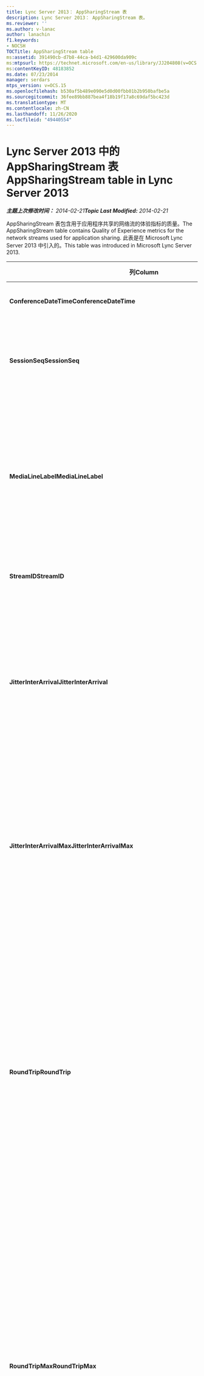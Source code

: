 ```yaml
---
title: Lync Server 2013： AppSharingStream 表
description: Lync Server 2013： AppSharingStream 表。
ms.reviewer: ''
ms.author: v-lanac
author: lanachin
f1.keywords:
- NOCSH
TOCTitle: AppSharingStream table
ms:assetid: 391490cb-d7b8-44ca-b4d1-429600da909c
ms:mtpsurl: https://technet.microsoft.com/en-us/library/JJ204808(v=OCS.15)
ms:contentKeyID: 48183852
ms.date: 07/23/2014
manager: serdars
mtps_version: v=OCS.15
ms.openlocfilehash: b530af5b489e090e5d0d00fbb01b2b950bafbe5a
ms.sourcegitcommit: 36fee89bb887bea4f18b19f17a8c69daf5bc423d
ms.translationtype: MT
ms.contentlocale: zh-CN
ms.lasthandoff: 11/26/2020
ms.locfileid: "49440554"
---
```

# <a name="appsharingstream-table-in-lync-server-2013"></a><span data-ttu-id="94278-103">Lync Server 2013 中的 AppSharingStream 表</span><span class="sxs-lookup"><span data-stu-id="94278-103">AppSharingStream table in Lync Server 2013</span></span>

<div data-xmlns="http://www.w3.org/1999/xhtml">

<div class="topic" data-xmlns="http://www.w3.org/1999/xhtml" data-msxsl="urn:schemas-microsoft-com:xslt" data-cs="https://msdn.microsoft.com/">

<div data-asp="https://msdn2.microsoft.com/asp">



</div>

<div id="mainSection">

<div id="mainBody"><span data-ttu-id="94278-104">

<span> </span></span><span class="sxs-lookup"><span data-stu-id="94278-104">

<span> </span></span></span>

<span data-ttu-id="94278-105">_**主题上次修改时间：** 2014-02-21_</span><span class="sxs-lookup"><span data-stu-id="94278-105">_**Topic Last Modified:** 2014-02-21_</span></span>

<span data-ttu-id="94278-106">AppSharingStream 表包含用于应用程序共享的网络流的体验指标的质量。</span><span class="sxs-lookup"><span data-stu-id="94278-106">The AppSharingStream table contains Quality of Experience metrics for the network streams used for application sharing.</span></span> <span data-ttu-id="94278-107">此表是在 Microsoft Lync Server 2013 中引入的。</span><span class="sxs-lookup"><span data-stu-id="94278-107">This table was introduced in Microsoft Lync Server 2013.</span></span>


<table>
<colgroup>
<col style="width: 25%" />
<col style="width: 25%" />
<col style="width: 25%" />
<col style="width: 25%" />
</colgroup>
<thead>
<tr class="header">
<th><span data-ttu-id="94278-108"><strong>列</strong></span><span class="sxs-lookup"><span data-stu-id="94278-108"><strong>Column</strong></span></span></th>
<th><span data-ttu-id="94278-109"><strong>数据类型</strong></span><span class="sxs-lookup"><span data-stu-id="94278-109"><strong>Data Type</strong></span></span></th>
<th><span data-ttu-id="94278-110"><strong>键/索引</strong></span><span class="sxs-lookup"><span data-stu-id="94278-110"><strong>Key/Index</strong></span></span></th>
<th><span data-ttu-id="94278-111"><strong>Details</strong></span><span class="sxs-lookup"><span data-stu-id="94278-111"><strong>Details</strong></span></span></th>
</tr>
</thead>
<tbody>
<tr class="odd">
<td><p><span data-ttu-id="94278-112"><strong>ConferenceDateTime</strong></span><span class="sxs-lookup"><span data-stu-id="94278-112"><strong>ConferenceDateTime</strong></span></span></p></td>
<td><p><span data-ttu-id="94278-113">从中</span><span class="sxs-lookup"><span data-stu-id="94278-113">dateTime</span></span></p></td>
<td><p><span data-ttu-id="94278-114">主、外部</span><span class="sxs-lookup"><span data-stu-id="94278-114">Primary, Foreign</span></span></p></td>
<td><p><span data-ttu-id="94278-115">会话开始的日期和时间。</span><span class="sxs-lookup"><span data-stu-id="94278-115">Date and time that the session started.</span></span></p></td>
</tr>
<tr class="even">
<td><p><span data-ttu-id="94278-116"><strong>SessionSeq</strong></span><span class="sxs-lookup"><span data-stu-id="94278-116"><strong>SessionSeq</strong></span></span></p></td>
<td><p><span data-ttu-id="94278-117">int</span><span class="sxs-lookup"><span data-stu-id="94278-117">int</span></span></p></td>
<td><p><span data-ttu-id="94278-118">主、外部</span><span class="sxs-lookup"><span data-stu-id="94278-118">Primary, Foreign</span></span></p></td>
<td><p><span data-ttu-id="94278-119">用于区分在同一日期和同一时间启动的会话的顺序标识符。</span><span class="sxs-lookup"><span data-stu-id="94278-119">Sequential identifier used to distinguish between sessions that started on the same date and at the same time.</span></span></p></td>
</tr>
<tr class="odd">
<td><p><span data-ttu-id="94278-120"><strong>MediaLineLabel</strong></span><span class="sxs-lookup"><span data-stu-id="94278-120"><strong>MediaLineLabel</strong></span></span></p></td>
<td><p><span data-ttu-id="94278-121">tinyint</span><span class="sxs-lookup"><span data-stu-id="94278-121">tinyint</span></span></p></td>
<td><p><span data-ttu-id="94278-122">主、外部</span><span class="sxs-lookup"><span data-stu-id="94278-122">Primary, Foreign</span></span></p></td>
<td><p><span data-ttu-id="94278-123">表示通话中使用的视频线路类型。</span><span class="sxs-lookup"><span data-stu-id="94278-123">Represents the type of video line used in the call.</span></span> <span data-ttu-id="94278-124">允许的值包括：</span><span class="sxs-lookup"><span data-stu-id="94278-124">Allowed values are:</span></span></p>
<ul>
<li><p><span data-ttu-id="94278-125">0-音频</span><span class="sxs-lookup"><span data-stu-id="94278-125">0 – Audio</span></span></p></li>
<li><p><span data-ttu-id="94278-126">1-视频</span><span class="sxs-lookup"><span data-stu-id="94278-126">1 – Video</span></span></p></li>
<li><p><span data-ttu-id="94278-127">2-全景视频</span><span class="sxs-lookup"><span data-stu-id="94278-127">2 – Panoramic video</span></span></p></li>
<li><p><span data-ttu-id="94278-128">3-应用程序/桌面共享</span><span class="sxs-lookup"><span data-stu-id="94278-128">3 –Application/Desktop Sharing</span></span></p></li>
</ul></td>
</tr>
<tr class="even">
<td><p><span data-ttu-id="94278-129"><strong>StreamID</strong></span><span class="sxs-lookup"><span data-stu-id="94278-129"><strong>StreamID</strong></span></span></p></td>
<td><p><span data-ttu-id="94278-130">int</span><span class="sxs-lookup"><span data-stu-id="94278-130">int</span></span></p></td>
<td><p><span data-ttu-id="94278-131">Primary</span><span class="sxs-lookup"><span data-stu-id="94278-131">Primary</span></span></p></td>
<td><p><span data-ttu-id="94278-132">应用程序共享流的唯一标识符。</span><span class="sxs-lookup"><span data-stu-id="94278-132">Unique identifier of the application sharing stream.</span></span></p></td>
</tr>
<tr class="odd">
<td><p><span data-ttu-id="94278-133"><strong>JitterInterArrival</strong></span><span class="sxs-lookup"><span data-stu-id="94278-133"><strong>JitterInterArrival</strong></span></span></p></td>
<td><p><span data-ttu-id="94278-134">int</span><span class="sxs-lookup"><span data-stu-id="94278-134">int</span></span></p></td>
<td></td>
<td><p><span data-ttu-id="94278-135">在 RTP 数据包到达之间检测到的平均抖动率。</span><span class="sxs-lookup"><span data-stu-id="94278-135">Average jitter detected between RTP packet arrivals.</span></span> <span data-ttu-id="94278-136"> (抖动是 shakiness 的测量值 &quot; &quot; 。 ) 高抖动值通常由拥挤或过载的媒体服务器引起，并导致失真或丢失的音频。</span><span class="sxs-lookup"><span data-stu-id="94278-136">(Jitter is a measure of the &quot;shakiness&quot; of a call.) High jitter values are typically caused by congestion or an overloaded media server, and result in distorted or lost audio.</span></span></p></td>
</tr>
<tr class="even">
<td><p><span data-ttu-id="94278-137"><strong>JitterInterArrivalMax</strong></span><span class="sxs-lookup"><span data-stu-id="94278-137"><strong>JitterInterArrivalMax</strong></span></span></p></td>
<td><p><span data-ttu-id="94278-138">int</span><span class="sxs-lookup"><span data-stu-id="94278-138">int</span></span></p></td>
<td></td>
<td><p><span data-ttu-id="94278-139">在 RTP 数据包到达之间检测到最大抖动。</span><span class="sxs-lookup"><span data-stu-id="94278-139">Maximum jitter detected between RTP packet arrivals.</span></span> <span data-ttu-id="94278-140"> (抖动是 shakiness 的测量值 &quot; &quot; 。 ) 高抖动值通常由拥挤或过载的媒体服务器引起，并导致失真或丢失的音频。</span><span class="sxs-lookup"><span data-stu-id="94278-140">(Jitter is a measure of the &quot;shakiness&quot; of a call.) High jitter values are typically caused by congestion or an overloaded media server, and result in distorted or lost audio.</span></span></p></td>
</tr>
<tr class="odd">
<td><p><span data-ttu-id="94278-141"><strong>RoundTrip</strong></span><span class="sxs-lookup"><span data-stu-id="94278-141"><strong>RoundTrip</strong></span></span></p></td>
<td><p><span data-ttu-id="94278-142">int</span><span class="sxs-lookup"><span data-stu-id="94278-142">int</span></span></p></td>
<td></td>
<td><p><span data-ttu-id="94278-p105">实时传输协议数据包来往于另一个终结点所需的平均时间量（以毫秒为单位）。来回行程的时间小于或等于 200 毫秒被视为质量可接受。</span><span class="sxs-lookup"><span data-stu-id="94278-p105">Average amount of (in milliseconds) required for a Real-Time Transport Protocol packet to travel to another endpoint and then back. Round-trip times of 200 milliseconds or less are considered of acceptable quality.</span></span></p>
<p><span data-ttu-id="94278-p106">高来回行程时间值可能是由国际呼叫路由、路由配置错误或媒体服务器超载造成的，从而导致双向实时音频对话存在问题。</span><span class="sxs-lookup"><span data-stu-id="94278-p106">High round-trip values can be caused by international call routing; a routing misconfiguration; or an overloaded media server. High round-trip times result in difficulties with two-way, real-time audio conversations.</span></span></p></td>
</tr>
<tr class="even">
<td><p><span data-ttu-id="94278-147"><strong>RoundTripMax</strong></span><span class="sxs-lookup"><span data-stu-id="94278-147"><strong>RoundTripMax</strong></span></span></p></td>
<td><p><span data-ttu-id="94278-148">int</span><span class="sxs-lookup"><span data-stu-id="94278-148">int</span></span></p></td>
<td></td>
<td><p><span data-ttu-id="94278-149">将 Real-Time 传输协议数据包传送到另一个终结点，然后返回到另一个终结点所需的最大 (（以毫秒为单位）) 。</span><span class="sxs-lookup"><span data-stu-id="94278-149">Maximum amount of (in milliseconds) required for a Real-Time Transport Protocol packet to travel to another endpoint and then back.</span></span> <span data-ttu-id="94278-150">来回行程的时间小于或等于 200 毫秒被视为质量可接受。</span><span class="sxs-lookup"><span data-stu-id="94278-150">Round-trip times of 200 milliseconds or less are considered of acceptable quality.</span></span></p>
<p><span data-ttu-id="94278-p108">高来回行程时间值可能是由国际呼叫路由、路由配置错误或媒体服务器超载造成的，从而导致双向实时音频对话存在问题。</span><span class="sxs-lookup"><span data-stu-id="94278-p108">High round-trip values can be caused by international call routing; a routing misconfiguration; or an overloaded media server. High round-trip times result in difficulties with two-way, real-time audio conversations.</span></span></p></td>
</tr>
<tr class="odd">
<td><p><span data-ttu-id="94278-153"><strong>PacketLossRate</strong></span><span class="sxs-lookup"><span data-stu-id="94278-153"><strong>PacketLossRate</strong></span></span></p></td>
<td><p><span data-ttu-id="94278-154">float</span><span class="sxs-lookup"><span data-stu-id="94278-154">float</span></span></p></td>
<td></td>
<td><p><span data-ttu-id="94278-p109">平均实时传输协议 (RTP) 数据包丢失率。（当 RTP 数据包（一项用于在 Internet 中传输音频和视频的协议）无法到达其目标位置时，即发生数据包丢失。）高丢失率通常是由拥塞、带宽不足、无线拥塞/干扰或媒体服务器超载造成的。数据包丢失通常导致音频失真或丢失。</span><span class="sxs-lookup"><span data-stu-id="94278-p109">Average rate of Real-Time Transport Protocol (RTP) packet loss. (Packet loss occurs when RTP packets, a protocol used for transmitting audio and video across the Internet, failed to reach their destination.) High loss rates are generally caused by congestion; lack of bandwidth; wireless congestion or interference; or an overloaded media server. Packet loss typically results in distorted or lost audio.</span></span></p></td>
</tr>
<tr class="even">
<td><p><span data-ttu-id="94278-158"><strong>PacketLossRateMax</strong></span><span class="sxs-lookup"><span data-stu-id="94278-158"><strong>PacketLossRateMax</strong></span></span></p></td>
<td><p><span data-ttu-id="94278-159">float</span><span class="sxs-lookup"><span data-stu-id="94278-159">float</span></span></p></td>
<td></td>
<td><p><span data-ttu-id="94278-160">Real-Time 传输协议 (RTP) 数据包丢失的最大速率。</span><span class="sxs-lookup"><span data-stu-id="94278-160">Maximum rate of Real-Time Transport Protocol (RTP) packet loss.</span></span> <span data-ttu-id="94278-161">当 RTP 数据包（用于在 Internet 上传输音频和视频的协议）无法访问目标时，将出现 (数据包丢失。 ) 高丢失率通常由拥塞引起;缺少带宽;无线拥挤或干扰;或重载的媒体服务器。</span><span class="sxs-lookup"><span data-stu-id="94278-161">(Packet loss occurs when RTP packets, a protocol used for transmitting audio and video across the Internet, failed to reach their destination.) High loss rates are generally caused by congestion; lack of bandwidth; wireless congestion or interference; or an overloaded media server.</span></span> <span data-ttu-id="94278-162">数据包丢失通常导致音频失真或丢失。</span><span class="sxs-lookup"><span data-stu-id="94278-162">Packet loss typically results in distorted or lost audio.</span></span></p></td>
</tr>
<tr class="odd">
<td><p><span data-ttu-id="94278-163"><strong>PacketUtilization</strong></span><span class="sxs-lookup"><span data-stu-id="94278-163"><strong>PacketUtilization</strong></span></span></p></td>
<td><p><span data-ttu-id="94278-164">int</span><span class="sxs-lookup"><span data-stu-id="94278-164">int</span></span></p></td>
<td></td>
<td><p><span data-ttu-id="94278-165">发送的数据包数。</span><span class="sxs-lookup"><span data-stu-id="94278-165">Number of packets sent.</span></span></p></td>
</tr>
<tr class="even">
<td><p><span data-ttu-id="94278-166"><strong>BandwidthEst</strong></span><span class="sxs-lookup"><span data-stu-id="94278-166"><strong>BandwidthEst</strong></span></span></p></td>
<td><p><span data-ttu-id="94278-167">int</span><span class="sxs-lookup"><span data-stu-id="94278-167">int</span></span></p></td>
<td></td>
<td><p><span data-ttu-id="94278-168">在会话结束时可用的估计单向带宽。</span><span class="sxs-lookup"><span data-stu-id="94278-168">Estimated one-way bandwidth available at the end of the session.</span></span> <span data-ttu-id="94278-169">以位/秒为单位报告。</span><span class="sxs-lookup"><span data-stu-id="94278-169">Reported in bits per second.</span></span></p></td>
</tr>
<tr class="odd">
<td><p><span data-ttu-id="94278-170"><strong>AppSharingPayloadDescription</strong></span><span class="sxs-lookup"><span data-stu-id="94278-170"><strong>AppSharingPayloadDescription</strong></span></span></p></td>
<td><p><span data-ttu-id="94278-171">int</span><span class="sxs-lookup"><span data-stu-id="94278-171">int</span></span></p></td>
<td></td>
<td><p><span data-ttu-id="94278-172">应用程序共享负载的说明。</span><span class="sxs-lookup"><span data-stu-id="94278-172">Description of the application sharing payload.</span></span></p></td>
</tr>
<tr class="even">
<td><p><span data-ttu-id="94278-173"><strong>RelativeOneWayTotal</strong></span><span class="sxs-lookup"><span data-stu-id="94278-173"><strong>RelativeOneWayTotal</strong></span></span></p></td>
<td><p><span data-ttu-id="94278-174">float</span><span class="sxs-lookup"><span data-stu-id="94278-174">float</span></span></p></td>
<td></td>
<td><p><span data-ttu-id="94278-175">单向延迟的总金额。</span><span class="sxs-lookup"><span data-stu-id="94278-175">Total amount of one-way latency.</span></span> <span data-ttu-id="94278-176">相对单向延迟测量客户端与服务器之间的延迟。</span><span class="sxs-lookup"><span data-stu-id="94278-176">Relative one-way latency measures the delay between the client and the server.</span></span></p></td>
</tr>
<tr class="odd">
<td><p><span data-ttu-id="94278-177"><strong>RelativeOneWayAverage</strong></span><span class="sxs-lookup"><span data-stu-id="94278-177"><strong>RelativeOneWayAverage</strong></span></span></p></td>
<td><p><span data-ttu-id="94278-178">float</span><span class="sxs-lookup"><span data-stu-id="94278-178">float</span></span></p></td>
<td></td>
<td><p><span data-ttu-id="94278-179">单向延迟的平均量。</span><span class="sxs-lookup"><span data-stu-id="94278-179">Average amount of one-way latency.</span></span> <span data-ttu-id="94278-180">相对单向延迟测量客户端与服务器之间的延迟。</span><span class="sxs-lookup"><span data-stu-id="94278-180">Relative one-way latency measures the delay between the client and the server.</span></span></p></td>
</tr>
<tr class="even">
<td><p><span data-ttu-id="94278-181"><strong>RelativeOneWayMax</strong></span><span class="sxs-lookup"><span data-stu-id="94278-181"><strong>RelativeOneWayMax</strong></span></span></p></td>
<td><p><span data-ttu-id="94278-182">float</span><span class="sxs-lookup"><span data-stu-id="94278-182">float</span></span></p></td>
<td></td>
<td><p><span data-ttu-id="94278-183">单向延迟的最大值。</span><span class="sxs-lookup"><span data-stu-id="94278-183">Maximum amount of one-way latency.</span></span> <span data-ttu-id="94278-184">相对单向延迟测量客户端与服务器之间的延迟。</span><span class="sxs-lookup"><span data-stu-id="94278-184">Relative one-way latency measures the delay between the client and the server.</span></span></p></td>
</tr>
<tr class="odd">
<td><p><span data-ttu-id="94278-185"><strong>RelativeOneWayBurstOccurrences</strong></span><span class="sxs-lookup"><span data-stu-id="94278-185"><strong>RelativeOneWayBurstOccurrences</strong></span></span></p></td>
<td><p><span data-ttu-id="94278-186">int</span><span class="sxs-lookup"><span data-stu-id="94278-186">int</span></span></p></td>
<td></td>
<td><p><span data-ttu-id="94278-187">总单向爆发次数。</span><span class="sxs-lookup"><span data-stu-id="94278-187">Total one-way burst occurrences.</span></span> <span data-ttu-id="94278-188">"Bursty" 传输是一种传输方式，其中的数据流与稳定流相反，数据流处于不可预知的突发流量。</span><span class="sxs-lookup"><span data-stu-id="94278-188">A “bursty” transmission is a transmission where data flows in unpredictable bursts as opposed to a steady stream.</span></span> <span data-ttu-id="94278-189">此指标测量客户端与服务器之间的数据流。</span><span class="sxs-lookup"><span data-stu-id="94278-189">This metric measures data flow between the client and the server.</span></span></p></td>
</tr>
<tr class="even">
<td><p><span data-ttu-id="94278-190"><strong>RelativeOneWayBurstDensity</strong></span><span class="sxs-lookup"><span data-stu-id="94278-190"><strong>RelativeOneWayBurstDensity</strong></span></span></p></td>
<td><p><span data-ttu-id="94278-191">float</span><span class="sxs-lookup"><span data-stu-id="94278-191">float</span></span></p></td>
<td></td>
<td><p><span data-ttu-id="94278-192">总单向脉冲密度。</span><span class="sxs-lookup"><span data-stu-id="94278-192">Total one-way burst density.</span></span> <span data-ttu-id="94278-193">"Bursty" 传输是一种传输方式，其中的数据流与稳定流相反，数据流处于不可预知的突发流量。</span><span class="sxs-lookup"><span data-stu-id="94278-193">A “bursty” transmission is a transmission where data flows in unpredictable bursts as opposed to a steady stream.</span></span> <span data-ttu-id="94278-194">此指标测量客户端与服务器之间的数据流。</span><span class="sxs-lookup"><span data-stu-id="94278-194">This metric measures data flow between the client and the server.</span></span></p></td>
</tr>
<tr class="odd">
<td><p><span data-ttu-id="94278-195"><strong>RelativeOneWayBurstDuration</strong></span><span class="sxs-lookup"><span data-stu-id="94278-195"><strong>RelativeOneWayBurstDuration</strong></span></span></p></td>
<td><p><span data-ttu-id="94278-196">float</span><span class="sxs-lookup"><span data-stu-id="94278-196">float</span></span></p></td>
<td></td>
<td><p><span data-ttu-id="94278-197">总的单向脉冲持续时间。</span><span class="sxs-lookup"><span data-stu-id="94278-197">Total one-way burst duration.</span></span> <span data-ttu-id="94278-198">"Bursty" 传输是一种传输方式，其中的数据流与稳定流相反，数据流处于不可预知的突发流量。</span><span class="sxs-lookup"><span data-stu-id="94278-198">A “bursty” transmission is a transmission where data flows in unpredictable bursts as opposed to a steady stream.</span></span> <span data-ttu-id="94278-199">此指标测量客户端与服务器之间的数据流。</span><span class="sxs-lookup"><span data-stu-id="94278-199">This metric measures data flow between the client and the server.</span></span></p></td>
</tr>
<tr class="even">
<td><p><span data-ttu-id="94278-200"><strong>RelativeOneWayGapOccurrences</strong></span><span class="sxs-lookup"><span data-stu-id="94278-200"><strong>RelativeOneWayGapOccurrences</strong></span></span></p></td>
<td><p><span data-ttu-id="94278-201">int</span><span class="sxs-lookup"><span data-stu-id="94278-201">int</span></span></p></td>
<td></td>
<td><p><span data-ttu-id="94278-202">总的单向间隔发生次数。</span><span class="sxs-lookup"><span data-stu-id="94278-202">Total one-way gap occurrences.</span></span> <span data-ttu-id="94278-203">"Bursty" 传输是一种传输方式，其中的数据流与稳定流相反，其数据流可预料的猝发。间隙表示这些猝发之间的延迟。</span><span class="sxs-lookup"><span data-stu-id="94278-203">A “bursty” transmission is a transmission where data flows in unpredictable bursts as opposed to a steady stream; gaps indicate delays between these bursts.</span></span> <span data-ttu-id="94278-204">此指标测量客户端与服务器之间的数据流。</span><span class="sxs-lookup"><span data-stu-id="94278-204">This metric measures data flow between the client and the server.</span></span></p></td>
</tr>
<tr class="odd">
<td><p><span data-ttu-id="94278-205"><strong>RelativeOneWayGapDensity</strong></span><span class="sxs-lookup"><span data-stu-id="94278-205"><strong>RelativeOneWayGapDensity</strong></span></span></p></td>
<td><p><span data-ttu-id="94278-206">float</span><span class="sxs-lookup"><span data-stu-id="94278-206">float</span></span></p></td>
<td></td>
<td><p><span data-ttu-id="94278-207">总单向间距密度。</span><span class="sxs-lookup"><span data-stu-id="94278-207">Total one-way gap density.</span></span> <span data-ttu-id="94278-208">"Bursty" 传输是一种传输方式，其中的数据流与稳定流相反，其数据流可预料的猝发。间隙表示这些猝发之间的延迟。</span><span class="sxs-lookup"><span data-stu-id="94278-208">A “bursty” transmission is a transmission where data flows in unpredictable bursts as opposed to a steady stream; gaps indicate delays between these bursts.</span></span> <span data-ttu-id="94278-209">此指标测量客户端与服务器之间的数据流。</span><span class="sxs-lookup"><span data-stu-id="94278-209">This metric measures data flow between the client and the server.</span></span></p></td>
</tr>
<tr class="even">
<td><p><span data-ttu-id="94278-210"><strong>RelativeOneWayGapDuration</strong></span><span class="sxs-lookup"><span data-stu-id="94278-210"><strong>RelativeOneWayGapDuration</strong></span></span></p></td>
<td><p><span data-ttu-id="94278-211">float</span><span class="sxs-lookup"><span data-stu-id="94278-211">float</span></span></p></td>
<td></td>
<td><p><span data-ttu-id="94278-212">总的单间隔持续时间。</span><span class="sxs-lookup"><span data-stu-id="94278-212">Total one-way gap duration.</span></span> <span data-ttu-id="94278-213">"Bursty" 传输是一种传输方式，其中的数据流与稳定流相反，其数据流可预料的猝发。间隙表示这些猝发之间的延迟。</span><span class="sxs-lookup"><span data-stu-id="94278-213">A “bursty” transmission is a transmission where data flows in unpredictable bursts as opposed to a steady stream; gaps indicate delays between these bursts.</span></span> <span data-ttu-id="94278-214">此指标测量客户端与服务器之间的数据流。</span><span class="sxs-lookup"><span data-stu-id="94278-214">This metric measures data flow between the client and the server.</span></span></p></td>
</tr>
<tr class="odd">
<td><p><span data-ttu-id="94278-215"><strong>ApplicationSharingType</strong></span><span class="sxs-lookup"><span data-stu-id="94278-215"><strong>ApplicationSharingType</strong></span></span></p></td>
<td><p><span data-ttu-id="94278-216">varChar (256) </span><span class="sxs-lookup"><span data-stu-id="94278-216">varChar(256)</span></span></p></td>
<td></td>
<td><p><span data-ttu-id="94278-217"> (共享者或查看者) 和内容类型的应用程序角色。</span><span class="sxs-lookup"><span data-stu-id="94278-217">Application role (Sharer or Viewer) and content type.</span></span></p></td>
</tr>
<tr class="even">
<td><p><span data-ttu-id="94278-218"><strong>RDPTileProcessingLatencyTotal</strong></span><span class="sxs-lookup"><span data-stu-id="94278-218"><strong>RDPTileProcessingLatencyTotal</strong></span></span></p></td>
<td><p><span data-ttu-id="94278-219">float</span><span class="sxs-lookup"><span data-stu-id="94278-219">float</span></span></p></td>
<td></td>
<td><p><span data-ttu-id="94278-220">远程桌面协议 (RDP) 磁贴的处理总时间。</span><span class="sxs-lookup"><span data-stu-id="94278-220">Total processing time for remote desktop protocol (RDP) tiles.</span></span> <span data-ttu-id="94278-221">较高的总计等于查看体验中较长的延迟。</span><span class="sxs-lookup"><span data-stu-id="94278-221">A higher total equates to a longer delay in the viewing experience.</span></span></p></td>
</tr>
<tr class="odd">
<td><p><span data-ttu-id="94278-222"><strong>RDPTileProcessingLatencyAverage</strong></span><span class="sxs-lookup"><span data-stu-id="94278-222"><strong>RDPTileProcessingLatencyAverage</strong></span></span></p></td>
<td><p><span data-ttu-id="94278-223">float</span><span class="sxs-lookup"><span data-stu-id="94278-223">float</span></span></p></td>
<td></td>
<td><p><span data-ttu-id="94278-224">远程桌面协议 (RDP) 磁贴的平均处理时间。</span><span class="sxs-lookup"><span data-stu-id="94278-224">Average processing time for remote desktop protocol (RDP) tiles.</span></span> <span data-ttu-id="94278-225">较高的总计等于查看体验中较长的延迟。</span><span class="sxs-lookup"><span data-stu-id="94278-225">A higher total equates to a longer delay in the viewing experience.</span></span></p></td>
</tr>
<tr class="even">
<td><p><span data-ttu-id="94278-226"><strong>RDPTileProcessingLatencyMax</strong></span><span class="sxs-lookup"><span data-stu-id="94278-226"><strong>RDPTileProcessingLatencyMax</strong></span></span></p></td>
<td><p><span data-ttu-id="94278-227">float</span><span class="sxs-lookup"><span data-stu-id="94278-227">float</span></span></p></td>
<td></td>
<td><p><span data-ttu-id="94278-228">远程桌面协议 (RDP) 磁贴的最长处理时间。</span><span class="sxs-lookup"><span data-stu-id="94278-228">Maximum processing time for remote desktop protocol (RDP) tiles.</span></span> <span data-ttu-id="94278-229">较高的总计等于查看体验中较长的延迟。</span><span class="sxs-lookup"><span data-stu-id="94278-229">A higher total equates to a longer delay in the viewing experience.</span></span></p></td>
</tr>
<tr class="odd">
<td><p><span data-ttu-id="94278-230"><strong>RDPTileProcessingLatencyBurstOccurrences</strong></span><span class="sxs-lookup"><span data-stu-id="94278-230"><strong>RDPTileProcessingLatencyBurstOccurrences</strong></span></span></p></td>
<td><p><span data-ttu-id="94278-231">int</span><span class="sxs-lookup"><span data-stu-id="94278-231">int</span></span></p></td>
<td></td>
<td><p><span data-ttu-id="94278-232">远程桌面协议的处理时间中的爆发次数 (RDP) 磁贴。</span><span class="sxs-lookup"><span data-stu-id="94278-232">Burst occurrences in the processing time for remote desktop protocol (RDP) tiles.</span></span> <span data-ttu-id="94278-233">"Bursty" 传输是一种传输方式，其中的数据流与稳定流相反，数据流处于不可预知的突发流量。</span><span class="sxs-lookup"><span data-stu-id="94278-233">A “bursty” transmission is a transmission where data flows in unpredictable bursts as opposed to a steady stream.</span></span></p></td>
</tr>
<tr class="even">
<td><p><span data-ttu-id="94278-234"><strong>RDPTileProcessingLatencyBurstDensity</strong></span><span class="sxs-lookup"><span data-stu-id="94278-234"><strong>RDPTileProcessingLatencyBurstDensity</strong></span></span></p></td>
<td><p><span data-ttu-id="94278-235">float</span><span class="sxs-lookup"><span data-stu-id="94278-235">float</span></span></p></td>
<td></td>
<td><p><span data-ttu-id="94278-236">远程桌面协议的处理时间内的爆发密度 (RDP) 磁贴。</span><span class="sxs-lookup"><span data-stu-id="94278-236">Burst density in the processing time for remote desktop protocol (RDP) tiles.</span></span> <span data-ttu-id="94278-237">"Bursty" 传输是一种传输方式，其中的数据流与稳定流相反，数据流处于不可预知的突发流量。</span><span class="sxs-lookup"><span data-stu-id="94278-237">A “bursty” transmission is a transmission where data flows in unpredictable bursts as opposed to a steady stream.</span></span></p></td>
</tr>
<tr class="odd">
<td><p><span data-ttu-id="94278-238"><strong>RDPTileProcessingLatencyBurstDuration</strong></span><span class="sxs-lookup"><span data-stu-id="94278-238"><strong>RDPTileProcessingLatencyBurstDuration</strong></span></span></p></td>
<td><p><span data-ttu-id="94278-239">float</span><span class="sxs-lookup"><span data-stu-id="94278-239">float</span></span></p></td>
<td></td>
<td><p><span data-ttu-id="94278-240">远程桌面协议的处理时间内的爆发期 (RDP) 磁贴。</span><span class="sxs-lookup"><span data-stu-id="94278-240">Burst duration in the processing time for remote desktop protocol (RDP) tiles.</span></span> <span data-ttu-id="94278-241">"Bursty" 传输是一种传输方式，其中的数据流与稳定流相反，数据流处于不可预知的突发流量。</span><span class="sxs-lookup"><span data-stu-id="94278-241">A “bursty” transmission is a transmission where data flows in unpredictable bursts as opposed to a steady stream.</span></span></p></td>
</tr>
<tr class="even">
<td><p><span data-ttu-id="94278-242"><strong>RDPTileProcessingLatencyGapOccurrences</strong></span><span class="sxs-lookup"><span data-stu-id="94278-242"><strong>RDPTileProcessingLatencyGapOccurrences</strong></span></span></p></td>
<td><p><span data-ttu-id="94278-243">int</span><span class="sxs-lookup"><span data-stu-id="94278-243">int</span></span></p></td>
<td></td>
<td><p><span data-ttu-id="94278-244">远程桌面协议的处理时间中的间隔发生次数 (RDP) 磁贴。</span><span class="sxs-lookup"><span data-stu-id="94278-244">Gap occurrences in the processing time for remote desktop protocol (RDP) tiles.</span></span></p></td>
</tr>
<tr class="odd">
<td><p><span data-ttu-id="94278-245"><strong>RDPTileProcessingLatencyGapDensity</strong></span><span class="sxs-lookup"><span data-stu-id="94278-245"><strong>RDPTileProcessingLatencyGapDensity</strong></span></span></p></td>
<td><p><span data-ttu-id="94278-246">float</span><span class="sxs-lookup"><span data-stu-id="94278-246">float</span></span></p></td>
<td></td>
<td><p><span data-ttu-id="94278-247">远程桌面协议的处理时间方面的差距密度 (RDP) 磁贴。</span><span class="sxs-lookup"><span data-stu-id="94278-247">Gap density in the processing time for remote desktop protocol (RDP) tiles.</span></span> <span data-ttu-id="94278-248">低间隙密度相当于更好的观看体验。</span><span class="sxs-lookup"><span data-stu-id="94278-248">Low gap density equates to a better viewing experience.</span></span></p></td>
</tr>
<tr class="even">
<td><p><span data-ttu-id="94278-249"><strong>RDPTileProcessingLatencyGapDuration</strong></span><span class="sxs-lookup"><span data-stu-id="94278-249"><strong>RDPTileProcessingLatencyGapDuration</strong></span></span></p></td>
<td><p><span data-ttu-id="94278-250">float</span><span class="sxs-lookup"><span data-stu-id="94278-250">float</span></span></p></td>
<td></td>
<td><p><span data-ttu-id="94278-251">远程桌面协议的处理时间中的间隔持续时间 (RDP) 磁贴。</span><span class="sxs-lookup"><span data-stu-id="94278-251">Gap duration in the processing time for remote desktop protocol (RDP) tiles.</span></span> <span data-ttu-id="94278-252">短间隙持续时间等于更好的观看体验。</span><span class="sxs-lookup"><span data-stu-id="94278-252">Short gap durations equate to a better viewing experience.</span></span></p></td>
</tr>
<tr class="odd">
<td><p><span data-ttu-id="94278-253"><strong>CaptureTileRateTotal</strong></span><span class="sxs-lookup"><span data-stu-id="94278-253"><strong>CaptureTileRateTotal</strong></span></span></p></td>
<td><p><span data-ttu-id="94278-254">float</span><span class="sxs-lookup"><span data-stu-id="94278-254">float</span></span></p></td>
<td></td>
<td><p><span data-ttu-id="94278-255">捕获的磁贴的总速率 (以每秒平铺) 。</span><span class="sxs-lookup"><span data-stu-id="94278-255">Total rate of captured tiles (in tiles per second).</span></span></p></td>
</tr>
<tr class="even">
<td><p><span data-ttu-id="94278-256"><strong>CaptureTileRateAverage</strong></span><span class="sxs-lookup"><span data-stu-id="94278-256"><strong>CaptureTileRateAverage</strong></span></span></p></td>
<td><p><span data-ttu-id="94278-257">float</span><span class="sxs-lookup"><span data-stu-id="94278-257">float</span></span></p></td>
<td></td>
<td><p><span data-ttu-id="94278-258">捕获的磁贴的平均费率 (以每秒平铺) 。</span><span class="sxs-lookup"><span data-stu-id="94278-258">Average rate of captured tiles (in tiles per second).</span></span></p></td>
</tr>
<tr class="odd">
<td><p><span data-ttu-id="94278-259"><strong>CaptureTileRateMax</strong></span><span class="sxs-lookup"><span data-stu-id="94278-259"><strong>CaptureTileRateMax</strong></span></span></p></td>
<td><p><span data-ttu-id="94278-260">float</span><span class="sxs-lookup"><span data-stu-id="94278-260">float</span></span></p></td>
<td></td>
<td><p><span data-ttu-id="94278-261">捕获的磁贴的最大速率 (以每秒平铺) 。</span><span class="sxs-lookup"><span data-stu-id="94278-261">Maximum rate of captured tiles (in tiles per second).</span></span></p></td>
</tr>
<tr class="even">
<td><p><span data-ttu-id="94278-262"><strong>CaptureTileRateBurstOccurrences</strong></span><span class="sxs-lookup"><span data-stu-id="94278-262"><strong>CaptureTileRateBurstOccurrences</strong></span></span></p></td>
<td><p><span data-ttu-id="94278-263">在 t</span><span class="sxs-lookup"><span data-stu-id="94278-263">in t</span></span></p></td>
<td></td>
<td><p><span data-ttu-id="94278-264">以每秒磁贴) 的捕获磁 (贴速率为单位的爆发次数。</span><span class="sxs-lookup"><span data-stu-id="94278-264">Burst occurrences in the rate of captured tiles (in tiles per second).</span></span></p></td>
</tr>
<tr class="odd">
<td><p><span data-ttu-id="94278-265"><strong>CaptureTileRateBurstDensity</strong></span><span class="sxs-lookup"><span data-stu-id="94278-265"><strong>CaptureTileRateBurstDensity</strong></span></span></p></td>
<td><p><span data-ttu-id="94278-266">float</span><span class="sxs-lookup"><span data-stu-id="94278-266">float</span></span></p></td>
<td></td>
<td><p><span data-ttu-id="94278-267">以每秒磁贴)  (的捕获磁贴速率为单位的脉冲密度。</span><span class="sxs-lookup"><span data-stu-id="94278-267">Burst density in the rate of captured tiles (in tiles per second).</span></span></p></td>
</tr>
<tr class="even">
<td><p><span data-ttu-id="94278-268"><strong>CaptureTileRateBurstDuration</strong></span><span class="sxs-lookup"><span data-stu-id="94278-268"><strong>CaptureTileRateBurstDuration</strong></span></span></p></td>
<td><p><span data-ttu-id="94278-269">float</span><span class="sxs-lookup"><span data-stu-id="94278-269">float</span></span></p></td>
<td></td>
<td><p><span data-ttu-id="94278-270">以已捕获磁贴的速率为单位的脉冲持续时间 (每秒平铺) 。</span><span class="sxs-lookup"><span data-stu-id="94278-270">Burst duration in the rate of captured tiles (in tiles per second).</span></span></p></td>
</tr>
<tr class="odd">
<td><p><span data-ttu-id="94278-271"><strong>CaptureTileRateGapOccurrences</strong></span><span class="sxs-lookup"><span data-stu-id="94278-271"><strong>CaptureTileRateGapOccurrences</strong></span></span></p></td>
<td><p><span data-ttu-id="94278-272">int</span><span class="sxs-lookup"><span data-stu-id="94278-272">int</span></span></p></td>
<td></td>
<td><p><span data-ttu-id="94278-273">在捕获磁贴的速率中，在每秒平铺) 中 (的间隔发生次数。</span><span class="sxs-lookup"><span data-stu-id="94278-273">Gap occurrences in the rate of captured tiles (in tiles per second).</span></span></p></td>
</tr>
<tr class="even">
<td><p><span data-ttu-id="94278-274"><strong>CaptureTileRateGapDensity</strong></span><span class="sxs-lookup"><span data-stu-id="94278-274"><strong>CaptureTileRateGapDensity</strong></span></span></p></td>
<td><p><span data-ttu-id="94278-275">float</span><span class="sxs-lookup"><span data-stu-id="94278-275">float</span></span></p></td>
<td></td>
<td><p><span data-ttu-id="94278-276">间距密度，以每秒平铺) 的形式 (捕获的磁贴。</span><span class="sxs-lookup"><span data-stu-id="94278-276">Gap density in the rate of captured tiles (in tiles per second).</span></span></p></td>
</tr>
<tr class="odd">
<td><p><span data-ttu-id="94278-277"><strong>CaptureTileRateGapDuration</strong></span><span class="sxs-lookup"><span data-stu-id="94278-277"><strong>CaptureTileRateGapDuration</strong></span></span></p></td>
<td><p><span data-ttu-id="94278-278">float</span><span class="sxs-lookup"><span data-stu-id="94278-278">float</span></span></p></td>
<td></td>
<td><p><span data-ttu-id="94278-279">间隙持续时间以捕获磁贴的速率为单位， (每秒平铺) 。</span><span class="sxs-lookup"><span data-stu-id="94278-279">Gap duration in the rate of captured tiles (in tiles per second).</span></span></p></td>
</tr>
<tr class="even">
<td><p><span data-ttu-id="94278-280"><strong>SpoiledTilePercentTotal</strong></span><span class="sxs-lookup"><span data-stu-id="94278-280"><strong>SpoiledTilePercentTotal</strong></span></span></p></td>
<td><p><span data-ttu-id="94278-281">float</span><span class="sxs-lookup"><span data-stu-id="94278-281">float</span></span></p></td>
<td></td>
<td><p><span data-ttu-id="94278-282">未到达查看器但已被新内容放弃和覆盖的内容的总百分比。</span><span class="sxs-lookup"><span data-stu-id="94278-282">Total percentage of the content that did not reach the viewer but was instead discarded and overwritten by fresh content.</span></span></p></td>
</tr>
<tr class="odd">
<td><p><span data-ttu-id="94278-283"><strong>SpoiledTilePercentAverage</strong></span><span class="sxs-lookup"><span data-stu-id="94278-283"><strong>SpoiledTilePercentAverage</strong></span></span></p></td>
<td><p><span data-ttu-id="94278-284">float</span><span class="sxs-lookup"><span data-stu-id="94278-284">float</span></span></p></td>
<td></td>
<td><p><span data-ttu-id="94278-285">未到达查看器但已被新内容放弃和覆盖的内容的平均百分比。</span><span class="sxs-lookup"><span data-stu-id="94278-285">Average percentage of the content that did not reach the viewer but was instead discarded and overwritten by fresh content.</span></span></p></td>
</tr>
<tr class="even">
<td><p><span data-ttu-id="94278-286"><strong>SpoiledTilePercentMax</strong></span><span class="sxs-lookup"><span data-stu-id="94278-286"><strong>SpoiledTilePercentMax</strong></span></span></p></td>
<td><p><span data-ttu-id="94278-287">float</span><span class="sxs-lookup"><span data-stu-id="94278-287">float</span></span></p></td>
<td></td>
<td><p><span data-ttu-id="94278-288">未到达查看的内容的最大百分比，而是丢弃并被新内容覆盖。</span><span class="sxs-lookup"><span data-stu-id="94278-288">Maximum percentage of the content that did not reach the viewer but was instead discarded and overwritten by fresh content.</span></span></p></td>
</tr>
<tr class="odd">
<td><p><span data-ttu-id="94278-289"><strong>SpoiledTilePercentBurstOccurrences</strong></span><span class="sxs-lookup"><span data-stu-id="94278-289"><strong>SpoiledTilePercentBurstOccurrences</strong></span></span></p></td>
<td><p><span data-ttu-id="94278-290">int</span><span class="sxs-lookup"><span data-stu-id="94278-290">int</span></span></p></td>
<td></td>
<td><p><span data-ttu-id="94278-291">未到达查看器但已被新内容放弃和覆盖的内容的突发事件发生。</span><span class="sxs-lookup"><span data-stu-id="94278-291">Burst occurrences for the content that did not reach the viewer but was instead discarded and overwritten by fresh content.</span></span></p></td>
</tr>
<tr class="even">
<td><p><span data-ttu-id="94278-292"><strong>SpoiledTilePercentBurstDensity</strong></span><span class="sxs-lookup"><span data-stu-id="94278-292"><strong>SpoiledTilePercentBurstDensity</strong></span></span></p></td>
<td><p><span data-ttu-id="94278-293">float</span><span class="sxs-lookup"><span data-stu-id="94278-293">float</span></span></p></td>
<td></td>
<td><p><span data-ttu-id="94278-294">未到达查看器的内容的爆发密度，但已被新内容放弃和覆盖。</span><span class="sxs-lookup"><span data-stu-id="94278-294">Burst density for the content that did not reach the viewer but was instead discarded and overwritten by fresh content.</span></span></p></td>
</tr>
<tr class="odd">
<td><p><span data-ttu-id="94278-295"><strong>SpoiledTilePercentBurstDuration</strong></span><span class="sxs-lookup"><span data-stu-id="94278-295"><strong>SpoiledTilePercentBurstDuration</strong></span></span></p></td>
<td><p><span data-ttu-id="94278-296">float</span><span class="sxs-lookup"><span data-stu-id="94278-296">float</span></span></p></td>
<td></td>
<td><p><span data-ttu-id="94278-297">未到达查看器的内容的爆发期，而是丢弃并被新内容覆盖。</span><span class="sxs-lookup"><span data-stu-id="94278-297">Burst duration for the content that did not reach the viewer but was instead discarded and overwritten by fresh content.</span></span></p></td>
</tr>
<tr class="even">
<td><p><span data-ttu-id="94278-298"><strong>SpoiledTilePercentGapOccurrences</strong></span><span class="sxs-lookup"><span data-stu-id="94278-298"><strong>SpoiledTilePercentGapOccurrences</strong></span></span></p></td>
<td><p><span data-ttu-id="94278-299">int</span><span class="sxs-lookup"><span data-stu-id="94278-299">int</span></span></p></td>
<td></td>
<td><p><span data-ttu-id="94278-300">未到达查看器的内容的间隙出现次数，但已被新内容放弃和覆盖。</span><span class="sxs-lookup"><span data-stu-id="94278-300">Gap occurrences for the content that did not reach the viewer but was instead discarded and overwritten by fresh content.</span></span></p></td>
</tr>
<tr class="odd">
<td><p><span data-ttu-id="94278-301"><strong>SpoiledTilePercentGapDensity</strong></span><span class="sxs-lookup"><span data-stu-id="94278-301"><strong>SpoiledTilePercentGapDensity</strong></span></span></p></td>
<td><p><span data-ttu-id="94278-302">float</span><span class="sxs-lookup"><span data-stu-id="94278-302">float</span></span></p></td>
<td></td>
<td><p><span data-ttu-id="94278-303">未到达查看器但已被新内容放弃和覆盖的内容的差距密度。</span><span class="sxs-lookup"><span data-stu-id="94278-303">Gap density for the content that did not reach the viewer but was instead discarded and overwritten by fresh content.</span></span></p></td>
</tr>
<tr class="even">
<td><p><span data-ttu-id="94278-304"><strong>SpoiledTilePercentGapDuration</strong></span><span class="sxs-lookup"><span data-stu-id="94278-304"><strong>SpoiledTilePercentGapDuration</strong></span></span></p></td>
<td><p><span data-ttu-id="94278-305">float</span><span class="sxs-lookup"><span data-stu-id="94278-305">float</span></span></p></td>
<td></td>
<td><p><span data-ttu-id="94278-306">未到达查看器的内容的间距持续时间，但已被新内容放弃和覆盖。</span><span class="sxs-lookup"><span data-stu-id="94278-306">Gap duration for the content that did not reach the viewer but was instead discarded and overwritten by fresh content.</span></span></p></td>
</tr>
<tr class="odd">
<td><p><span data-ttu-id="94278-307"><strong>ScrapingFrameRateTotal</strong></span><span class="sxs-lookup"><span data-stu-id="94278-307"><strong>ScrapingFrameRateTotal</strong></span></span></p></td>
<td><p><span data-ttu-id="94278-308">float</span><span class="sxs-lookup"><span data-stu-id="94278-308">float</span></span></p></td>
<td></td>
<td><p><span data-ttu-id="94278-309">从图形源 scraped 的总帧数。</span><span class="sxs-lookup"><span data-stu-id="94278-309">Total number of frames scraped from the graphics source.</span></span></p></td>
</tr>
<tr class="even">
<td><p><span data-ttu-id="94278-310"><strong>ScrapingFrameRateAverage</strong></span><span class="sxs-lookup"><span data-stu-id="94278-310"><strong>ScrapingFrameRateAverage</strong></span></span></p></td>
<td><p><span data-ttu-id="94278-311">float</span><span class="sxs-lookup"><span data-stu-id="94278-311">float</span></span></p></td>
<td></td>
<td><p><span data-ttu-id="94278-312">从图形源 scraped 的平均帧数。</span><span class="sxs-lookup"><span data-stu-id="94278-312">Average number of frames scraped from the graphics source.</span></span></p></td>
</tr>
<tr class="odd">
<td><p><span data-ttu-id="94278-313"><strong>ScrapingFrameRateMax</strong></span><span class="sxs-lookup"><span data-stu-id="94278-313"><strong>ScrapingFrameRateMax</strong></span></span></p></td>
<td><p><span data-ttu-id="94278-314">float</span><span class="sxs-lookup"><span data-stu-id="94278-314">float</span></span></p></td>
<td></td>
<td><p><span data-ttu-id="94278-315">从图形源 scraped 的最大帧数。</span><span class="sxs-lookup"><span data-stu-id="94278-315">Maximum number of frames scraped from the graphics source.</span></span></p></td>
</tr>
<tr class="even">
<td><p><span data-ttu-id="94278-316"><strong>ScrapingFrameRateBurstOccurrences</strong></span><span class="sxs-lookup"><span data-stu-id="94278-316"><strong>ScrapingFrameRateBurstOccurrences</strong></span></span></p></td>
<td><p><span data-ttu-id="94278-317">int</span><span class="sxs-lookup"><span data-stu-id="94278-317">int</span></span></p></td>
<td></td>
<td><p><span data-ttu-id="94278-318">帧 scraped 中的爆发出现在图形源中。</span><span class="sxs-lookup"><span data-stu-id="94278-318">Burst occurrences in the frames scraped from the graphics source.</span></span></p></td>
</tr>
<tr class="odd">
<td><p><span data-ttu-id="94278-319"><strong>ScrapingFrameRateBurstDensity</strong></span><span class="sxs-lookup"><span data-stu-id="94278-319"><strong>ScrapingFrameRateBurstDensity</strong></span></span></p></td>
<td><p><span data-ttu-id="94278-320">float</span><span class="sxs-lookup"><span data-stu-id="94278-320">float</span></span></p></td>
<td></td>
<td><p><span data-ttu-id="94278-321">来自图形源的帧 scraped 中的脉冲密度。</span><span class="sxs-lookup"><span data-stu-id="94278-321">Burst density in the frames scraped from the graphics source.</span></span></p></td>
</tr>
<tr class="even">
<td><p><span data-ttu-id="94278-322"><strong>ScrapingFrameRateBurstDuration</strong></span><span class="sxs-lookup"><span data-stu-id="94278-322"><strong>ScrapingFrameRateBurstDuration</strong></span></span></p></td>
<td><p><span data-ttu-id="94278-323">float</span><span class="sxs-lookup"><span data-stu-id="94278-323">float</span></span></p></td>
<td></td>
<td><p><span data-ttu-id="94278-324">帧 scraped 中的爆发持续时间（来自图形源）。</span><span class="sxs-lookup"><span data-stu-id="94278-324">Burst duration in the frames scraped from the graphics source.</span></span></p></td>
</tr>
<tr class="odd">
<td><p><span data-ttu-id="94278-325"><strong>ScrapingFrameRateGapOccurrences</strong></span><span class="sxs-lookup"><span data-stu-id="94278-325"><strong>ScrapingFrameRateGapOccurrences</strong></span></span></p></td>
<td><p><span data-ttu-id="94278-326">int</span><span class="sxs-lookup"><span data-stu-id="94278-326">int</span></span></p></td>
<td></td>
<td><p><span data-ttu-id="94278-327">从图形源 scraped 的帧中的间隙出现次数。</span><span class="sxs-lookup"><span data-stu-id="94278-327">Gap occurrences in the frames scraped from the graphics source.</span></span></p></td>
</tr>
<tr class="even">
<td><p><span data-ttu-id="94278-328"><strong>ScrapingFrameRateGapDensity</strong></span><span class="sxs-lookup"><span data-stu-id="94278-328"><strong>ScrapingFrameRateGapDensity</strong></span></span></p></td>
<td><p><span data-ttu-id="94278-329">float</span><span class="sxs-lookup"><span data-stu-id="94278-329">float</span></span></p></td>
<td></td>
<td><p><span data-ttu-id="94278-330">从图形源 scraped 的帧中的间隙密度。</span><span class="sxs-lookup"><span data-stu-id="94278-330">Gap density in the frames scraped from the graphics source.</span></span></p></td>
</tr>
<tr class="odd">
<td><p><span data-ttu-id="94278-331"><strong>ScrapingFrameRateGapDuration</strong></span><span class="sxs-lookup"><span data-stu-id="94278-331"><strong>ScrapingFrameRateGapDuration</strong></span></span></p></td>
<td><p><span data-ttu-id="94278-332">float</span><span class="sxs-lookup"><span data-stu-id="94278-332">float</span></span></p></td>
<td></td>
<td><p><span data-ttu-id="94278-333">帧 scraped 中的间距持续时间从图形源开始。</span><span class="sxs-lookup"><span data-stu-id="94278-333">Gap duration in the frames scraped from the graphics source.</span></span></p></td>
</tr>
<tr class="even">
<td><p><span data-ttu-id="94278-334"><strong>IncomingTileRateTotal</strong></span><span class="sxs-lookup"><span data-stu-id="94278-334"><strong>IncomingTileRateTotal</strong></span></span></p></td>
<td><p><span data-ttu-id="94278-335">float</span><span class="sxs-lookup"><span data-stu-id="94278-335">float</span></span></p></td>
<td></td>
<td><p><span data-ttu-id="94278-336">由查看器接收的传入帧速率总数。</span><span class="sxs-lookup"><span data-stu-id="94278-336">Total incoming frame rate as received by the viewer.</span></span></p></td>
</tr>
<tr class="odd">
<td><p><span data-ttu-id="94278-337"><strong>IncomingTileRateAverage</strong></span><span class="sxs-lookup"><span data-stu-id="94278-337"><strong>IncomingTileRateAverage</strong></span></span></p></td>
<td><p><span data-ttu-id="94278-338">float</span><span class="sxs-lookup"><span data-stu-id="94278-338">float</span></span></p></td>
<td></td>
<td><p><span data-ttu-id="94278-339">查看器接收的平均传入帧速率。</span><span class="sxs-lookup"><span data-stu-id="94278-339">Average incoming frame rate as received by the viewer.</span></span></p></td>
</tr>
<tr class="even">
<td><p><span data-ttu-id="94278-340"><strong>IncomingTileRateMax</strong></span><span class="sxs-lookup"><span data-stu-id="94278-340"><strong>IncomingTileRateMax</strong></span></span></p></td>
<td><p><span data-ttu-id="94278-341">float</span><span class="sxs-lookup"><span data-stu-id="94278-341">float</span></span></p></td>
<td></td>
<td><p><span data-ttu-id="94278-342">查看器接收到的最大传入磁贴速度。</span><span class="sxs-lookup"><span data-stu-id="94278-342">Maximum incoming tile rate as received by the viewer.</span></span></p></td>
</tr>
<tr class="odd">
<td><p><span data-ttu-id="94278-343"><strong>IncomingTileRateBurstOccurrences</strong></span><span class="sxs-lookup"><span data-stu-id="94278-343"><strong>IncomingTileRateBurstOccurrences</strong></span></span></p></td>
<td><p><span data-ttu-id="94278-344">int</span><span class="sxs-lookup"><span data-stu-id="94278-344">int</span></span></p></td>
<td></td>
<td><p><span data-ttu-id="94278-345">由查看器接收的传入磁贴速率中的爆发次数。</span><span class="sxs-lookup"><span data-stu-id="94278-345">Burst occurrences in the incoming tile rate as received by the viewer.</span></span></p></td>
</tr>
<tr class="even">
<td><p><span data-ttu-id="94278-346"><strong>IncomingTileRateBurstDensity</strong></span><span class="sxs-lookup"><span data-stu-id="94278-346"><strong>IncomingTileRateBurstDensity</strong></span></span></p></td>
<td><p><span data-ttu-id="94278-347">float</span><span class="sxs-lookup"><span data-stu-id="94278-347">float</span></span></p></td>
<td></td>
<td><p><span data-ttu-id="94278-348">由查看器接收的传入磁贴速率中的脉冲密度。</span><span class="sxs-lookup"><span data-stu-id="94278-348">Burst density in the incoming tile rate as received by the viewer.</span></span></p></td>
</tr>
<tr class="odd">
<td><p><span data-ttu-id="94278-349"><strong>IncomingTileRateBurstDuration</strong></span><span class="sxs-lookup"><span data-stu-id="94278-349"><strong>IncomingTileRateBurstDuration</strong></span></span></p></td>
<td><p><span data-ttu-id="94278-350">float</span><span class="sxs-lookup"><span data-stu-id="94278-350">float</span></span></p></td>
<td></td>
<td><p><span data-ttu-id="94278-351">由查看器接收的传入磁贴速率中的脉冲持续时间。</span><span class="sxs-lookup"><span data-stu-id="94278-351">Burst duration in the incoming tile rate as received by the viewer.</span></span></p></td>
</tr>
<tr class="even">
<td><p><span data-ttu-id="94278-352"><strong>IncomingTileRateGapOccurrences</strong></span><span class="sxs-lookup"><span data-stu-id="94278-352"><strong>IncomingTileRateGapOccurrences</strong></span></span></p></td>
<td><p><span data-ttu-id="94278-353">int</span><span class="sxs-lookup"><span data-stu-id="94278-353">int</span></span></p></td>
<td></td>
<td><p><span data-ttu-id="94278-354">由查看器接收的传入磁贴速率中的间隙出现次数。</span><span class="sxs-lookup"><span data-stu-id="94278-354">Gap occurrences in the incoming tile rate as received by the viewer.</span></span></p></td>
</tr>
<tr class="odd">
<td><p><span data-ttu-id="94278-355"><strong>IncomingTileRateGapDensity</strong></span><span class="sxs-lookup"><span data-stu-id="94278-355"><strong>IncomingTileRateGapDensity</strong></span></span></p></td>
<td><p><span data-ttu-id="94278-356">float</span><span class="sxs-lookup"><span data-stu-id="94278-356">float</span></span></p></td>
<td></td>
<td><p><span data-ttu-id="94278-357">由查看器接收的传入磁贴费率中的间隙密度。</span><span class="sxs-lookup"><span data-stu-id="94278-357">Gap density in the incoming tile rate as received by the viewer.</span></span></p></td>
</tr>
<tr class="even">
<td><p><span data-ttu-id="94278-358"><strong>IncomingTileRateGapDuration</strong></span><span class="sxs-lookup"><span data-stu-id="94278-358"><strong>IncomingTileRateGapDuration</strong></span></span></p></td>
<td><p><span data-ttu-id="94278-359">float</span><span class="sxs-lookup"><span data-stu-id="94278-359">float</span></span></p></td>
<td></td>
<td><p><span data-ttu-id="94278-360">由查看器接收的传入磁贴速率中的间隙持续时间。</span><span class="sxs-lookup"><span data-stu-id="94278-360">Gap duration in the incoming tile rate as received by the viewer.</span></span></p></td>
</tr>
<tr class="odd">
<td><p><span data-ttu-id="94278-361"><strong>IncomingFrameRateTotal</strong></span><span class="sxs-lookup"><span data-stu-id="94278-361"><strong>IncomingFrameRateTotal</strong></span></span></p></td>
<td><p><span data-ttu-id="94278-362">float</span><span class="sxs-lookup"><span data-stu-id="94278-362">float</span></span></p></td>
<td></td>
<td><p><span data-ttu-id="94278-363">由查看器接收的传入帧速率总数。</span><span class="sxs-lookup"><span data-stu-id="94278-363">Total incoming frame rate as received by the viewer.</span></span></p></td>
</tr>
<tr class="even">
<td><p><span data-ttu-id="94278-364"><strong>IncomingFrameRateAverage</strong></span><span class="sxs-lookup"><span data-stu-id="94278-364"><strong>IncomingFrameRateAverage</strong></span></span></p></td>
<td><p><span data-ttu-id="94278-365">float</span><span class="sxs-lookup"><span data-stu-id="94278-365">float</span></span></p></td>
<td></td>
<td><p><span data-ttu-id="94278-366">查看器接收的平均传入帧速率。</span><span class="sxs-lookup"><span data-stu-id="94278-366">Average incoming frame rate as received by the viewer.</span></span></p></td>
</tr>
<tr class="odd">
<td><p><span data-ttu-id="94278-367"><strong>IncomingFrameRateMax</strong></span><span class="sxs-lookup"><span data-stu-id="94278-367"><strong>IncomingFrameRateMax</strong></span></span></p></td>
<td><p><span data-ttu-id="94278-368">float</span><span class="sxs-lookup"><span data-stu-id="94278-368">float</span></span></p></td>
<td></td>
<td><p><span data-ttu-id="94278-369">查看器接收到的最大传入帧速率。</span><span class="sxs-lookup"><span data-stu-id="94278-369">Maximum incoming frame rate as received by the viewer.</span></span></p></td>
</tr>
<tr class="even">
<td><p><span data-ttu-id="94278-370"><strong>IncomingFrameRateBurstOccurrences</strong></span><span class="sxs-lookup"><span data-stu-id="94278-370"><strong>IncomingFrameRateBurstOccurrences</strong></span></span></p></td>
<td><p><span data-ttu-id="94278-371">int</span><span class="sxs-lookup"><span data-stu-id="94278-371">int</span></span></p></td>
<td></td>
<td><p><span data-ttu-id="94278-372">由查看器接收的传入帧速率中的爆发次数。</span><span class="sxs-lookup"><span data-stu-id="94278-372">Burst occurrences in the incoming frame rate as received by the viewer.</span></span></p></td>
</tr>
<tr class="odd">
<td><p><span data-ttu-id="94278-373"><strong>IncomingFrameRateBurstDensity</strong></span><span class="sxs-lookup"><span data-stu-id="94278-373"><strong>IncomingFrameRateBurstDensity</strong></span></span></p></td>
<td><p><span data-ttu-id="94278-374">float</span><span class="sxs-lookup"><span data-stu-id="94278-374">float</span></span></p></td>
<td></td>
<td><p><span data-ttu-id="94278-375">查看器接收的传入帧速率中的脉冲密度。</span><span class="sxs-lookup"><span data-stu-id="94278-375">Burst density in the incoming frame rate as received by the viewer.</span></span></p></td>
</tr>
<tr class="even">
<td><p><span data-ttu-id="94278-376"><strong>IncomingFrameRateBurstDuration</strong></span><span class="sxs-lookup"><span data-stu-id="94278-376"><strong>IncomingFrameRateBurstDuration</strong></span></span></p></td>
<td><p><span data-ttu-id="94278-377">float</span><span class="sxs-lookup"><span data-stu-id="94278-377">float</span></span></p></td>
<td></td>
<td><p><span data-ttu-id="94278-378">按浏览器接收的传入帧速率中的爆发持续时间。</span><span class="sxs-lookup"><span data-stu-id="94278-378">Burst duration in the incoming frame rate as received by the viewer.</span></span></p></td>
</tr>
<tr class="odd">
<td><p><span data-ttu-id="94278-379"><strong>IncomingFrameRateGapOccurrences</strong></span><span class="sxs-lookup"><span data-stu-id="94278-379"><strong>IncomingFrameRateGapOccurrences</strong></span></span></p></td>
<td><p><span data-ttu-id="94278-380">int</span><span class="sxs-lookup"><span data-stu-id="94278-380">int</span></span></p></td>
<td></td>
<td><p><span data-ttu-id="94278-381">由查看器接收的传入帧速率中的间隙出现次数。</span><span class="sxs-lookup"><span data-stu-id="94278-381">Gap occurrences in the incoming frame rate as received by the viewer.</span></span></p></td>
</tr>
<tr class="even">
<td><p><span data-ttu-id="94278-382"><strong>IncomingFrameRateGapDensity</strong></span><span class="sxs-lookup"><span data-stu-id="94278-382"><strong>IncomingFrameRateGapDensity</strong></span></span></p></td>
<td><p><span data-ttu-id="94278-383">float</span><span class="sxs-lookup"><span data-stu-id="94278-383">float</span></span></p></td>
<td></td>
<td><p><span data-ttu-id="94278-384">查看器接收的传入帧速率中的间隙密度。</span><span class="sxs-lookup"><span data-stu-id="94278-384">Gap density in the incoming frame rate as received by the viewer.</span></span></p></td>
</tr>
<tr class="odd">
<td><p><span data-ttu-id="94278-385"><strong>IncomingFrameRateDuration</strong></span><span class="sxs-lookup"><span data-stu-id="94278-385"><strong>IncomingFrameRateDuration</strong></span></span></p></td>
<td><p><span data-ttu-id="94278-386">float</span><span class="sxs-lookup"><span data-stu-id="94278-386">float</span></span></p></td>
<td></td>
<td><p><span data-ttu-id="94278-387">按查看器接收的传入帧速率中的间隙持续时间。</span><span class="sxs-lookup"><span data-stu-id="94278-387">Gap duration in the incoming frame rate as received by the viewer.</span></span></p></td>
</tr>
<tr class="even">
<td><p><span data-ttu-id="94278-388"><strong>OutgoingTileRateTotal</strong></span><span class="sxs-lookup"><span data-stu-id="94278-388"><strong>OutgoingTileRateTotal</strong></span></span></p></td>
<td><p><span data-ttu-id="94278-389">float</span><span class="sxs-lookup"><span data-stu-id="94278-389">float</span></span></p></td>
<td></td>
<td><p><span data-ttu-id="94278-390">发件人的传出磁贴总费率。</span><span class="sxs-lookup"><span data-stu-id="94278-390">Total outgoing tile rate for the sender.</span></span></p></td>
</tr>
<tr class="odd">
<td><p><span data-ttu-id="94278-391"><strong>OutgoingTileRateAverage</strong></span><span class="sxs-lookup"><span data-stu-id="94278-391"><strong>OutgoingTileRateAverage</strong></span></span></p></td>
<td><p><span data-ttu-id="94278-392">float</span><span class="sxs-lookup"><span data-stu-id="94278-392">float</span></span></p></td>
<td></td>
<td><p><span data-ttu-id="94278-393">发件人的平均传出磁贴速率。</span><span class="sxs-lookup"><span data-stu-id="94278-393">Average outgoing tile rate for the sender.</span></span></p></td>
</tr>
<tr class="even">
<td><p><span data-ttu-id="94278-394"><strong>OutgoingTileRateMax</strong></span><span class="sxs-lookup"><span data-stu-id="94278-394"><strong>OutgoingTileRateMax</strong></span></span></p></td>
<td><p><span data-ttu-id="94278-395">float</span><span class="sxs-lookup"><span data-stu-id="94278-395">float</span></span></p></td>
<td></td>
<td><p><span data-ttu-id="94278-396">发件人的最大传出磁贴费率。</span><span class="sxs-lookup"><span data-stu-id="94278-396">Maximum outgoing tile rate for the sender.</span></span></p></td>
</tr>
<tr class="odd">
<td><p><span data-ttu-id="94278-397"><strong>OutgoingTileRateBurstOccurrences</strong></span><span class="sxs-lookup"><span data-stu-id="94278-397"><strong>OutgoingTileRateBurstOccurrences</strong></span></span></p></td>
<td><p><span data-ttu-id="94278-398">int</span><span class="sxs-lookup"><span data-stu-id="94278-398">int</span></span></p></td>
<td></td>
<td><p><span data-ttu-id="94278-399">发件人的传出磁贴速率中的爆发次数。</span><span class="sxs-lookup"><span data-stu-id="94278-399">Burst occurrences in the outgoing tile rate for the sender.</span></span></p></td>
</tr>
<tr class="even">
<td><p><span data-ttu-id="94278-400"><strong>OutgoingTileRateBurstDensity</strong></span><span class="sxs-lookup"><span data-stu-id="94278-400"><strong>OutgoingTileRateBurstDensity</strong></span></span></p></td>
<td><p><span data-ttu-id="94278-401">float</span><span class="sxs-lookup"><span data-stu-id="94278-401">float</span></span></p></td>
<td></td>
<td><p><span data-ttu-id="94278-402">发件人的传出磁贴费率的脉冲密度。</span><span class="sxs-lookup"><span data-stu-id="94278-402">Burst density in the outgoing tile rate for the sender.</span></span></p></td>
</tr>
<tr class="odd">
<td><p><span data-ttu-id="94278-403"><strong>OutgoingTileRateBurstDuration</strong></span><span class="sxs-lookup"><span data-stu-id="94278-403"><strong>OutgoingTileRateBurstDuration</strong></span></span></p></td>
<td><p><span data-ttu-id="94278-404">float</span><span class="sxs-lookup"><span data-stu-id="94278-404">float</span></span></p></td>
<td></td>
<td><p><span data-ttu-id="94278-405">发件人的传出磁贴费率的爆发持续时间。</span><span class="sxs-lookup"><span data-stu-id="94278-405">Burst duration in the outgoing tile rate for the sender.</span></span></p></td>
</tr>
<tr class="even">
<td><p><span data-ttu-id="94278-406"><strong>OutgoingTileRateGapOccurrences</strong></span><span class="sxs-lookup"><span data-stu-id="94278-406"><strong>OutgoingTileRateGapOccurrences</strong></span></span></p></td>
<td><p><span data-ttu-id="94278-407">int</span><span class="sxs-lookup"><span data-stu-id="94278-407">int</span></span></p></td>
<td></td>
<td><p><span data-ttu-id="94278-408">发件人的传出磁贴费率中的间隙发生次数。</span><span class="sxs-lookup"><span data-stu-id="94278-408">Gap occurrences in the outgoing tile rate for the sender.</span></span></p></td>
</tr>
<tr class="odd">
<td><p><span data-ttu-id="94278-409"><strong>OutgoingTileRateGapDensity</strong></span><span class="sxs-lookup"><span data-stu-id="94278-409"><strong>OutgoingTileRateGapDensity</strong></span></span></p></td>
<td><p><span data-ttu-id="94278-410">float</span><span class="sxs-lookup"><span data-stu-id="94278-410">float</span></span></p></td>
<td></td>
<td><p><span data-ttu-id="94278-411">发件人的传出磁贴费率的差距密度。</span><span class="sxs-lookup"><span data-stu-id="94278-411">Gap density in the outgoing tile rate for the sender.</span></span></p></td>
</tr>
<tr class="even">
<td><p><span data-ttu-id="94278-412"><strong>OutgoingTileRateGapDuration</strong></span><span class="sxs-lookup"><span data-stu-id="94278-412"><strong>OutgoingTileRateGapDuration</strong></span></span></p></td>
<td><p><span data-ttu-id="94278-413">float</span><span class="sxs-lookup"><span data-stu-id="94278-413">float</span></span></p></td>
<td></td>
<td><p><span data-ttu-id="94278-414">发件人的传出磁贴费率的差距持续时间。</span><span class="sxs-lookup"><span data-stu-id="94278-414">Gap duration in the outgoing tile rate for the sender.</span></span></p></td>
</tr>
<tr class="odd">
<td><p><span data-ttu-id="94278-415"><strong>OutgoingFrameRateTotal</strong></span><span class="sxs-lookup"><span data-stu-id="94278-415"><strong>OutgoingFrameRateTotal</strong></span></span></p></td>
<td><p><span data-ttu-id="94278-416">float</span><span class="sxs-lookup"><span data-stu-id="94278-416">float</span></span></p></td>
<td></td>
<td><p><span data-ttu-id="94278-417">发件人的传出帧费率总数。</span><span class="sxs-lookup"><span data-stu-id="94278-417">Total outgoing frame rate for the sender.</span></span></p></td>
</tr>
<tr class="even">
<td><p><span data-ttu-id="94278-418"><strong>OutgoingFrameRateAverage</strong></span><span class="sxs-lookup"><span data-stu-id="94278-418"><strong>OutgoingFrameRateAverage</strong></span></span></p></td>
<td><p><span data-ttu-id="94278-419">float</span><span class="sxs-lookup"><span data-stu-id="94278-419">float</span></span></p></td>
<td></td>
<td><p><span data-ttu-id="94278-420">发件人的平均传出帧速率。</span><span class="sxs-lookup"><span data-stu-id="94278-420">average outgoing frame rate for the sender.</span></span></p></td>
</tr>
<tr class="odd">
<td><p><span data-ttu-id="94278-421"><strong>OutgoingFrameRateMax</strong></span><span class="sxs-lookup"><span data-stu-id="94278-421"><strong>OutgoingFrameRateMax</strong></span></span></p></td>
<td><p><span data-ttu-id="94278-422">float</span><span class="sxs-lookup"><span data-stu-id="94278-422">float</span></span></p></td>
<td></td>
<td><p><span data-ttu-id="94278-423">发件人的最大传出帧速率。</span><span class="sxs-lookup"><span data-stu-id="94278-423">Maximum outgoing frame rate for the sender.</span></span></p></td>
</tr>
<tr class="even">
<td><p><span data-ttu-id="94278-424"><strong>OutgoingFrameRateBurstOccurrences</strong></span><span class="sxs-lookup"><span data-stu-id="94278-424"><strong>OutgoingFrameRateBurstOccurrences</strong></span></span></p></td>
<td><p><span data-ttu-id="94278-425">int</span><span class="sxs-lookup"><span data-stu-id="94278-425">int</span></span></p></td>
<td></td>
<td><p><span data-ttu-id="94278-426">发件人的传出帧费率中出现爆发。</span><span class="sxs-lookup"><span data-stu-id="94278-426">Burst occurrences in the outgoing frame rate for the sender.</span></span></p></td>
</tr>
<tr class="odd">
<td><p><span data-ttu-id="94278-427"><strong>OutgoingFrameRateBurstDensity</strong></span><span class="sxs-lookup"><span data-stu-id="94278-427"><strong>OutgoingFrameRateBurstDensity</strong></span></span></p></td>
<td><p><span data-ttu-id="94278-428">float</span><span class="sxs-lookup"><span data-stu-id="94278-428">float</span></span></p></td>
<td></td>
<td><p><span data-ttu-id="94278-429">发件人的传出帧费率的脉冲密度。</span><span class="sxs-lookup"><span data-stu-id="94278-429">Burst density in the outgoing frame rate for the sender.</span></span></p></td>
</tr>
<tr class="even">
<td><p><span data-ttu-id="94278-430"><strong>OutgoingFrameRateBurstDuration</strong></span><span class="sxs-lookup"><span data-stu-id="94278-430"><strong>OutgoingFrameRateBurstDuration</strong></span></span></p></td>
<td><p><span data-ttu-id="94278-431">float</span><span class="sxs-lookup"><span data-stu-id="94278-431">float</span></span></p></td>
<td></td>
<td><p><span data-ttu-id="94278-432">发件人的传出帧费率中的爆发持续时间。</span><span class="sxs-lookup"><span data-stu-id="94278-432">Burst duration in the outgoing frame rate for the sender.</span></span></p></td>
</tr>
<tr class="odd">
<td><p><span data-ttu-id="94278-433"><strong>OutgoingFrameRateGapOccurrences</strong></span><span class="sxs-lookup"><span data-stu-id="94278-433"><strong>OutgoingFrameRateGapOccurrences</strong></span></span></p></td>
<td><p><span data-ttu-id="94278-434">int</span><span class="sxs-lookup"><span data-stu-id="94278-434">int</span></span></p></td>
<td></td>
<td><p><span data-ttu-id="94278-435">发件人的传出帧费率中的间隙出现次数。</span><span class="sxs-lookup"><span data-stu-id="94278-435">Gap occurrences in the outgoing frame rate for the sender.</span></span></p></td>
</tr>
<tr class="even">
<td><p><span data-ttu-id="94278-436"><strong>OutgoingFrameRateGapDensity</strong></span><span class="sxs-lookup"><span data-stu-id="94278-436"><strong>OutgoingFrameRateGapDensity</strong></span></span></p></td>
<td><p><span data-ttu-id="94278-437">float</span><span class="sxs-lookup"><span data-stu-id="94278-437">float</span></span></p></td>
<td></td>
<td><p><span data-ttu-id="94278-438">发件人的传出帧费率中的间隙密度。</span><span class="sxs-lookup"><span data-stu-id="94278-438">Gap density in the outgoing frame rate for the sender.</span></span></p></td>
</tr>
<tr class="odd">
<td><p><span data-ttu-id="94278-439"><strong>OutgoingFrameRateGapDuration</strong></span><span class="sxs-lookup"><span data-stu-id="94278-439"><strong>OutgoingFrameRateGapDuration</strong></span></span></p></td>
<td><p><span data-ttu-id="94278-440">float</span><span class="sxs-lookup"><span data-stu-id="94278-440">float</span></span></p></td>
<td></td>
<td><p><span data-ttu-id="94278-441">发件人的传出帧费率中的差距持续时间。</span><span class="sxs-lookup"><span data-stu-id="94278-441">Gap duration in the outgoing frame rate for the sender.</span></span></p></td>
</tr>
<tr class="even">
<td><p><span data-ttu-id="94278-442"><strong>AverageRectangleHeight</strong></span><span class="sxs-lookup"><span data-stu-id="94278-442"><strong>AverageRectangleHeight</strong></span></span></p></td>
<td><p><span data-ttu-id="94278-443">int</span><span class="sxs-lookup"><span data-stu-id="94278-443">int</span></span></p></td>
<td></td>
<td><p><span data-ttu-id="94278-444">平均视频分辨率高度（以像素为单位）。</span><span class="sxs-lookup"><span data-stu-id="94278-444">Average video resolution height, in pixels.</span></span></p></td>
</tr>
<tr class="odd">
<td><p><span data-ttu-id="94278-445"><strong>AverageRectangleWidth</strong></span><span class="sxs-lookup"><span data-stu-id="94278-445"><strong>AverageRectangleWidth</strong></span></span></p></td>
<td><p><span data-ttu-id="94278-446">int</span><span class="sxs-lookup"><span data-stu-id="94278-446">int</span></span></p></td>
<td></td>
<td><p><span data-ttu-id="94278-447">平均视频分辨率宽度（以像素为单位）。</span><span class="sxs-lookup"><span data-stu-id="94278-447">Average video resolution width, in pixels.</span></span></p></td>
</tr>
<tr class="even">
<td><p><span data-ttu-id="94278-448"><strong>封</strong></span><span class="sxs-lookup"><span data-stu-id="94278-448"><strong>Inbound</strong></span></span></p></td>
<td><p><span data-ttu-id="94278-449">bit</span><span class="sxs-lookup"><span data-stu-id="94278-449">bit</span></span></p></td>
<td></td>
<td><p><span data-ttu-id="94278-450">平均帧速率 (入站传输的每秒帧数) 。</span><span class="sxs-lookup"><span data-stu-id="94278-450">Average frame rate (in frames per second) for inbound transmissions.</span></span></p></td>
</tr>
<tr class="odd">
<td><p><span data-ttu-id="94278-451"><strong>出站</strong></span><span class="sxs-lookup"><span data-stu-id="94278-451"><strong>Outbound</strong></span></span></p></td>
<td><p><span data-ttu-id="94278-452">bit</span><span class="sxs-lookup"><span data-stu-id="94278-452">bit</span></span></p></td>
<td></td>
<td><p><span data-ttu-id="94278-453">平均帧速率 (在出站传输的每秒帧数) 。</span><span class="sxs-lookup"><span data-stu-id="94278-453">Average frame rate (in frames per second) for outbound transmissions.</span></span></p></td>
</tr>
<tr class="even">
<td><p><span data-ttu-id="94278-454"><strong>SenderIsCallerPAI</strong></span><span class="sxs-lookup"><span data-stu-id="94278-454"><strong>SenderIsCallerPAI</strong></span></span></p></td>
<td><p><span data-ttu-id="94278-455">bit</span><span class="sxs-lookup"><span data-stu-id="94278-455">bit</span></span></p></td>
<td></td>
<td><p><span data-ttu-id="94278-456">1表示流方向来自调用方的调用方。</span><span class="sxs-lookup"><span data-stu-id="94278-456">1 means the stream direction is from the caller to callee.</span></span></p>
<p><span data-ttu-id="94278-457">0表示流方向来自被调用方的调用方。</span><span class="sxs-lookup"><span data-stu-id="94278-457">0 means the stream direction is from the callee to the caller.</span></span></p></td>
</tr>
</tbody>
</table><span data-ttu-id="94278-458">


</div>

<span> </span>

</div>

</div>

</span><span class="sxs-lookup"><span data-stu-id="94278-458">


</div>

<span> </span>

</div>

</div>

</span></span></div>

